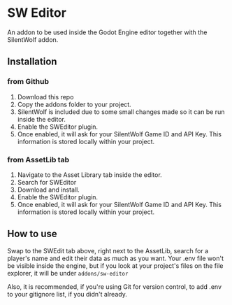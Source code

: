# SW Editor
An addon to be used inside the Godot Engine editor together with the SilentWolf addon.

## Installation
### from Github
1. Download this repo
2. Copy the addons folder to your project.
3. SilentWolf is included due to some small changes made so it can be run inside the editor.
4. Enable the SWEditor plugin.
5. Once enabled, it will ask for your SilentWolf Game ID and API Key. This information is stored locally within your project.
### from AssetLib tab
1. Navigate to the Asset Library tab inside the editor.
2. Search for SWEditor
3. Download and install.
4. Enable the SWEditor plugin.
5. Once enabled, it will ask for your SilentWolf Game ID and API Key. This information is stored locally within your project.

## How to use
Swap to the SWEdit tab above, right next to the AssetLib, search for a player's name and edit their data as much as you want. Your .env file won't be visible inside the engine, but if you look at your project's files on the file explorer, it will be under ``addons/sw-editor``

Also, it is recommended, if you're using Git for version control, to add .env to your gitignore list, if you didn't already.
